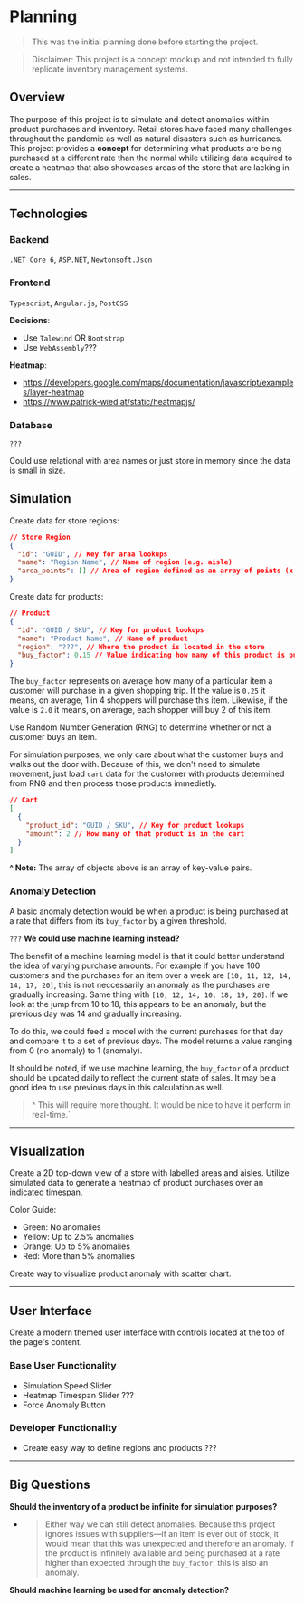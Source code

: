 # Planning

> This was the initial planning done before starting the project.

> Disclaimer: This project is a concept mockup and not intended to fully replicate inventory management systems.

## **Overview**

The purpose of this project is to simulate and detect anomalies within product purchases and inventory. Retail stores have faced many challenges throughout the pandemic as well as natural disasters such as hurricanes. This project provides a **concept** for determining what products are being purchased at a different rate than the normal while utilizing data acquired to create a heatmap that also showcases areas of the store that are lacking in sales.

---

## **Technologies**

### Backend

`.NET Core 6`, `ASP.NET`, `Newtonsoft.Json`

### Frontend

`Typescript`, `Angular.js`, `PostCSS`

**Decisions**:

- Use `Talewind` OR `Bootstrap`
- Use `WebAssembly`???

**Heatmap**:

- https://developers.google.com/maps/documentation/javascript/examples/layer-heatmap
- https://www.patrick-wied.at/static/heatmapjs/

### Database

`???`

Could use relational with area names or just store in memory since the data is small in size.

## **Simulation**

Create data for store regions:

```json
// Store Region
{
  "id": "GUID", // Key for araa lookups
  "name": "Region Name", // Name of region (e.g. aisle)
  "area_points": [] // Area of region defined as an array of points (x,y)
}
```

Create data for products:

```json
// Product
{
  "id": "GUID / SKU", // Key for product lookups
  "name": "Product Name", // Name of product
  "region": "???", // Where the product is located in the store
  "buy_factor": 0.15 // Value indicating how many of this product is purchased per customer on average
}
```

The `buy_factor` represents on average how many of a particular item a customer will purchase in a given shopping trip. If the value is `0.25` it means, on average, 1 in 4 shoppers will purchase this item. Likewise, if the value is `2.0` it means, on average, each shopper will buy 2 of this item.

Use Random Number Generation (RNG) to determine whether or not a customer buys an item.

For simulation purposes, we only care about what the customer buys and walks out the door with. Because of this, we don't need to simulate movement, just load `cart` data for the customer with products determined from RNG and then process those products immedietly.

```json
// Cart
[
  {
    "product_id": "GUID / SKU", // Key for product lookups
    "amount": 2 // How many of that product is in the cart
  }
]
```

**^ Note:** The array of objects above is an array of key-value pairs.

### Anomaly Detection

A basic anomaly detection would be when a product is being purchased at a rate that differs from its `buy_factor` by a given threshold.

`???` **We could use machine learning instead?**

The benefit of a machine learning model is that it could better understand the idea of varying purchase amounts. For example if you have 100 customers and the purchases for an item over a week are `[10, 11, 12, 14, 14, 17, 20]`, this is not neccessarily an anomaly as the purchases are gradually increasing. Same thing with `[10, 12, 14, 10, 18, 19, 20]`. If we look at the jump from 10 to 18, this appears to be an anomaly, but the previous day was 14 and gradually increasing.

To do this, we could feed a model with the current purchases for that day and compare it to a set of previous days. The model returns a value ranging from 0 (no anomaly) to 1 (anomaly).

It should be noted, if we use machine learning, the `buy_factor` of a product should be updated daily to reflect the current state of sales. It may be a good idea to use previous days in this calculation as well.

> ^ This will require more thought. It would be nice to have it perform in real-time.`

---

## **Visualization**

Create a 2D top-down view of a store with labelled areas and aisles. Utilize simulated data to generate a heatmap of product purchases over an indicated timespan.

Color Guide:

- Green: No anomalies
- Yellow: Up to 2.5% anomalies
- Orange: Up to 5% anomalies
- Red: More than 5% anomalies

Create way to visualize product anomaly with scatter chart.

---

## **User Interface**

Create a modern themed user interface with controls located at the top of the page's content.

### Base User Functionality

- Simulation Speed Slider
- Heatmap Timespan Slider ???
- Force Anomaly Button

### Developer Functionality

- Create easy way to define regions and products ???

---

## **Big Questions**

**Should the inventory of a product be infinite for simulation purposes?**

- > Either way we can still detect anomalies. Because this project ignores issues with suppliers—if an item is ever out of stock, it would mean that this was unexpected and therefore an anomaly. If the product is infinitely available and being purchased at a rate higher than expected through the `buy_factor`, this is also an anomaly.

**Should machine learning be used for anomaly detection?**
